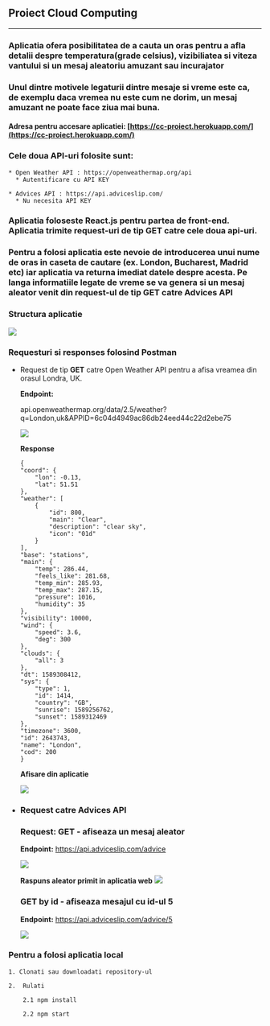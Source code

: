 ## Proiect Cloud Computing
---

### Aplicatia ofera posibilitatea de a cauta un oras pentru a afla detalii despre temperatura(grade celsius), vizibiliatea si viteza vantului si un mesaj aleatoriu amuzant sau incurajator 

### Unul dintre motivele legaturii dintre mesaje si vreme este ca, de exemplu daca vremea nu este cum ne dorim, un mesaj amuzant ne poate face ziua mai buna.

#### Adresa pentru accesare aplicatiei: [https://cc-proiect.herokuapp.com/](https://cc-proiect.herokuapp.com/)

### Cele doua API-uri folosite sunt:

    * Open Weather API : https://openweathermap.org/api
      * Autentificare cu API KEY
      
    * Advices API : https://api.adviceslip.com/
      * Nu necesita API KEY

### Aplicatia foloseste React.js pentru partea de front-end. Aplicatia trimite request-uri de tip **GET** catre cele doua api-uri.

### Pentru a folosi aplicatia este nevoie de introducerea unui nume de oras in caseta de cautare (ex. London, Bucharest, Madrid etc) iar aplicatia va returna imediat datele despre acesta. Pe langa informatiile legate de vreme se va genera si un mesaj aleator venit din request-ul de tip GET catre Advices API

### Structura aplicatie 

![](/assets/api-structure.png/)

### **Requesturi si responses folosind Postman**

* Request de tip **GET** catre Open Weather API pentru a afisa vreamea din orasul Londra, UK.

    **Endpoint:**  

    api.openweathermap.org/data/2.5/weather?q=London,uk&APPID=6c04d4949ac86db24eed44c22d2ebe75

    ![](/assets/get-weather.PNG/)

    **Response**

    ```
    {
    "coord": {
        "lon": -0.13,
        "lat": 51.51
    },
    "weather": [
        {
            "id": 800,
            "main": "Clear",
            "description": "clear sky",
            "icon": "01d"
        }
    ],
    "base": "stations",
    "main": {
        "temp": 286.44,
        "feels_like": 281.68,
        "temp_min": 285.93,
        "temp_max": 287.15,
        "pressure": 1016,
        "humidity": 35
    },
    "visibility": 10000,
    "wind": {
        "speed": 3.6,
        "deg": 300
    },
    "clouds": {
        "all": 3
    },
    "dt": 1589308412,
    "sys": {
        "type": 1,
        "id": 1414,
        "country": "GB",
        "sunrise": 1589256762,
        "sunset": 1589312469
    },
    "timezone": 3600,
    "id": 2643743,
    "name": "London",
    "cod": 200
    }
    ```

    **Afisare din aplicatie**

    ![](/assets/app-london.PNG)

* ### Request  catre **Advices API** 
    
    ### **Request: GET** - afiseaza un mesaj aleator

    **Endpoint:**   https://api.adviceslip.com/advice

    ![](/assets/getadvice.PNG)

    **Raspuns aleator primit in aplicatia web**
    ![](/assets/advice-app.PNG)

    ### **GET by id** - afiseaza mesajul cu id-ul 5

    **Endpoint:** https://api.adviceslip.com/advice/5  

    ![](/assets/get-advice-by-id.PNG)

### Pentru a folosi aplicatia local
    1. Clonati sau downloadati repository-ul

    2.  Rulati
        
        2.1 npm install

        2.2 npm start

            
